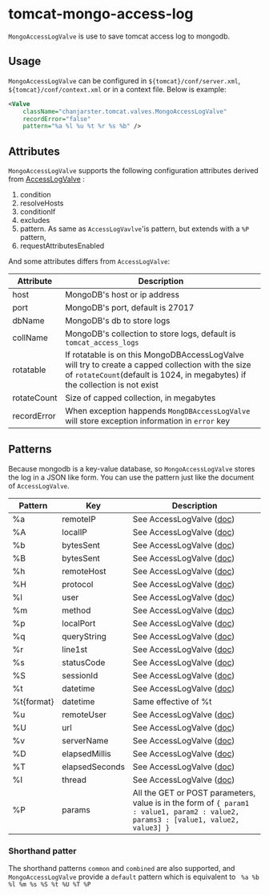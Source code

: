 tomcat-mongo-access-log
=======================

``MongoAccessLogValve`` is use to save tomcat access log to mongodb.

## Usage

``MongoAccessLogValve`` can be configured in ``${tomcat}/conf/server.xml``, ``${tomcat}/conf/context.xml`` or in a context file. Below is example:

```xml
<Valve 
    className="chanjarster.tomcat.valves.MongoAccessLogValve" 
    recordError="false"
    pattern="%a %l %u %t %r %s %b" />
```

## Attributes

``MongoAccessLogValve`` supports the following configuration attributes derived from [AccessLogValve](http://tomcat.apache.org/tomcat-7.0-doc/config/valve.html#Access_Log_Valve) :
1. condition
1. resolveHosts
1. conditionIf
1. excludes
1. pattern. As same as ``AccessLogVavlve``'is pattern, but extends with a ``%P`` pattern, 
1. requestAttributesEnabled

And some attributes differs from ``AccessLogValve``:

| Attribute | Description |
|--------|--------|
|   host   |  MongoDB's host or ip address     |
|   port   |  MongoDB's port, default is 27017      |
|   dbName  |   MongoDB's db to store logs     |
|collName |  MongoDB's collection to store logs, default is ``tomcat_access_logs``      |
|   rotatable     |   If rotatable is on this MongoDBAccessLogValve will try to create a capped collection with the size of ``rotateCount``(default is 1024, in megabytes) if the collection is not exist     |
| rotateCount| Size of capped collection, in megabytes |
| recordError| When exception happends ``MongDBAccessLogValve`` will store exception information in ``error`` key |

## Patterns

Because mongodb is a key-value database, so ``MongoAccessLogValve`` stores the log in a JSON like form. You can use the pattern just like the document of ``AccessLogValve``.

| Pattern | Key | Description |
|--------|--------|-----------|
| %a | remoteIP | See AccessLogValve ([doc](http://http://tomcat.apache.org/tomcat-7.0-doc/config/valve.html#Access_Log_Valve)) | 
| %A | localIP  | See AccessLogValve ([doc](http://http://tomcat.apache.org/tomcat-7.0-doc/config/valve.html#Access_Log_Valve)) | 
| %b | bytesSent | See AccessLogValve ([doc](http://http://tomcat.apache.org/tomcat-7.0-doc/config/valve.html#Access_Log_Valve)) | 
| %B | bytesSent | See AccessLogValve ([doc](http://http://tomcat.apache.org/tomcat-7.0-doc/config/valve.html#Access_Log_Valve)) | 
| %h | remoteHost | See AccessLogValve ([doc](http://http://tomcat.apache.org/tomcat-7.0-doc/config/valve.html#Access_Log_Valve)) | 
| %H | protocol | See AccessLogValve ([doc](http://http://tomcat.apache.org/tomcat-7.0-doc/config/valve.html#Access_Log_Valve)) | 
| %l | user | See AccessLogValve ([doc](http://http://tomcat.apache.org/tomcat-7.0-doc/config/valve.html#Access_Log_Valve)) | 
| %m | method | See AccessLogValve ([doc](http://http://tomcat.apache.org/tomcat-7.0-doc/config/valve.html#Access_Log_Valve)) | 
| %p | localPort | See AccessLogValve ([doc](http://http://tomcat.apache.org/tomcat-7.0-doc/config/valve.html#Access_Log_Valve)) | 
| %q | queryString | See AccessLogValve ([doc](http://http://tomcat.apache.org/tomcat-7.0-doc/config/valve.html#Access_Log_Valve)) | 
| %r | line1st | See AccessLogValve ([doc](http://http://tomcat.apache.org/tomcat-7.0-doc/config/valve.html#Access_Log_Valve)) | 
| %s | statusCode | See AccessLogValve ([doc](http://http://tomcat.apache.org/tomcat-7.0-doc/config/valve.html#Access_Log_Valve)) | 
| %S | sessionId | See AccessLogValve ([doc](http://http://tomcat.apache.org/tomcat-7.0-doc/config/valve.html#Access_Log_Valve)) | 
| %t | datetime | See AccessLogValve ([doc](http://http://tomcat.apache.org/tomcat-7.0-doc/config/valve.html#Access_Log_Valve)) | 
| %t{format} | datetime | Same effective of %t | 
| %u | remoteUser | See AccessLogValve ([doc](http://http://tomcat.apache.org/tomcat-7.0-doc/config/valve.html#Access_Log_Valve)) | 
| %U | url | See AccessLogValve ([doc](http://http://tomcat.apache.org/tomcat-7.0-doc/config/valve.html#Access_Log_Valve)) | 
| %v | serverName | See AccessLogValve ([doc](http://http://tomcat.apache.org/tomcat-7.0-doc/config/valve.html#Access_Log_Valve)) | 
| %D | elapsedMillis | See AccessLogValve ([doc](http://http://tomcat.apache.org/tomcat-7.0-doc/config/valve.html#Access_Log_Valve)) | 
| %T | elapsedSeconds | See AccessLogValve ([doc](http://http://tomcat.apache.org/tomcat-7.0-doc/config/valve.html#Access_Log_Valve)) | 
| %I | thread | See AccessLogValve ([doc](http://http://tomcat.apache.org/tomcat-7.0-doc/config/valve.html#Access_Log_Valve)) | 
| %P | params | All the GET or POST parameters, value is in the form of ``{ param1 : value1, param2 : value2, params3 : [value1, value2, value3] }`` | 

### Shorthand patter

The shorthand patterns ``common`` and ``combined`` are also supported, and ``MongoAccessLogValve`` provide a ``default`` pattern which is equivalent to `` %a %b %l %m %s %S %t %U %T %P``